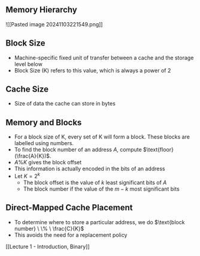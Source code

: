
## Memory Hierarchy
![[Pasted image 20241103221549.png]]


## Block Size
- Machine-specific fixed unit of transfer between a cache and the storage level below
- Block Size (K) refers to this value, which is always a power of 2

## Cache Size
- Size of data the cache can store in bytes

## Memory and Blocks
- For a block size of K, every set of K will form a block. These blocks are labelled using numbers.
- To find the block number of an address $A$, compute $\text{floor}(\frac{A}{K})$. 
- $A\%K$ gives the block offset
- This information is actually encoded in the bits of an address
- Let $K = 2^{k}$
	- The block offset is the value of $k$ least significant bits of $A$
	- The block number if the value of the $m - k$ most significant bits


## Direct-Mapped Cache Placement
- To determine where to store a particular address, we do $\text{block number} \ \% \ \frac{C}{K}$
- This avoids the need for a replacement policy

[[Lecture 1 - Introduction, Binary]]